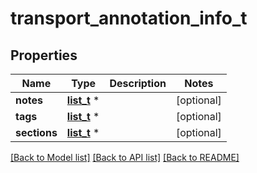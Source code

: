 # transport_annotation_info_t

## Properties
Name | Type | Description | Notes
------------ | ------------- | ------------- | -------------
**notes** | [**list_t**](transport_note_info.md) \* |  | [optional] 
**tags** | [**list_t**](transport_tag_info.md) \* |  | [optional] 
**sections** | [**list_t**](transport_section_info.md) \* |  | [optional] 

[[Back to Model list]](../README.md#documentation-for-models) [[Back to API list]](../README.md#documentation-for-api-endpoints) [[Back to README]](../README.md)


